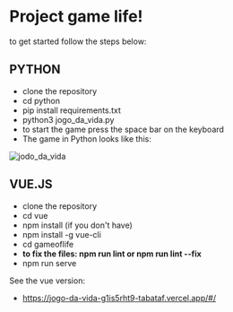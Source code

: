 # **Project  game life!**
to get started follow the steps below:

## PYTHON
* clone the repository
* cd python
* pip install requirements.txt
* python3 jogo_da_vida.py
* to start the game press the space bar on the keyboard
* The game in Python looks like this:

![jodo_da_vida](https://user-images.githubusercontent.com/104364324/209416956-0261e188-df24-4dad-8d5a-55b99939b33d.gif)

## VUE.JS
* clone the repository
* cd vue
* npm install (if you don't have)
* npm install -g vue-cli
* cd gameoflife
* **to fix the files: npm run lint or npm run lint --fix**
* npm run serve

See the vue version:
* https://jogo-da-vida-g1is5rht9-tabataf.vercel.app/#/

